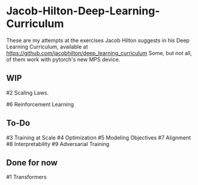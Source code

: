 # Jacob-Hilton-Deep-Learning-Curriculum
These are my attempts at the exercises Jacob Hilton suggests in his Deep Learning Curriculum, available at https://github.com/jacobhilton/deep_learning_curriculum
Some, but not all, of them work with pytorch's new MPS device.

## WIP
\#2 Scaling Laws. 

\#6 Reinforcement Learning

## To-Do
\#3 Training at Scale
\#4 Optimization
\#5 Modeling Objectives
\#7 Alignment
\#8 Interpretability
\#9 Adversarial Training

## Done for now
\#1 Transformers
